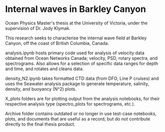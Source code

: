 # Internal waves in Barkley Canyon

Ocean Physics Master's thesis at the University of Victoria, under the supervision of Dr. Jody Klymak.

This research seeks to characterise the internal wave field at Barkley Canyon, off the coast of British Columbia, Canada. 

analysis.ipynb hosts primary code used for analysis of velocity data obtained from Ocean Networks Canada; velocity, PSD, rotary spectra, and spectrograms. Also allows for a selection of specific data ranges for depth and time, and rotates and cleans data.

density_N2.ipynb takes formatted CTD data (from DFO, Line P cruises) and uses the Seawater analysis package to generate temperature, salinity, density, and buoyancy (N^2) plots.

X_plots folders are for plotting output from the analysis notebooks, for their respective analysis type (spectro_plots for spectrograms, etc.).

Archive folder contains outdated or no longer in use test-case notebooks, plots, and documents that are useful as a record, but do not contribute directly to the final thesis product.

